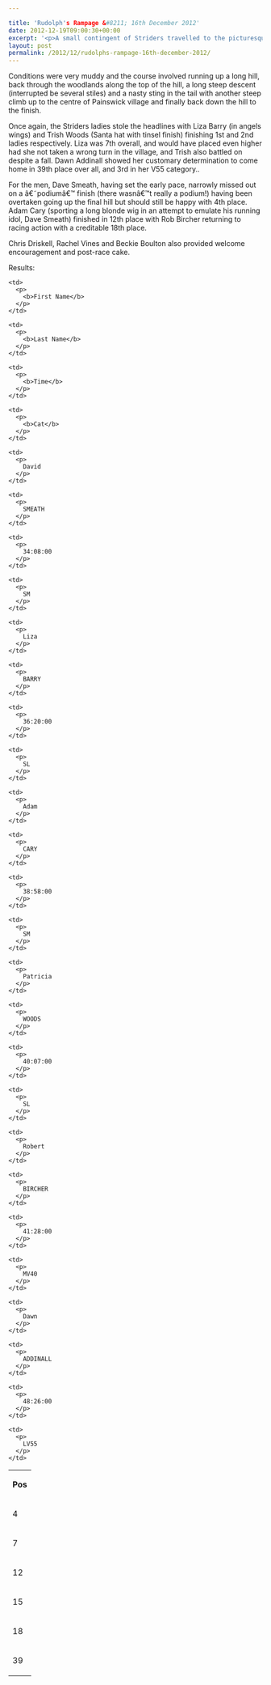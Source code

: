 ```yaml
---

title: 'Rudolph's Rampage &#8211; 16th December 2012'
date: 2012-12-19T09:00:30+00:00
excerpt: '<p>A small contingent of Striders travelled to the picturesque Cotswold village of Painswick to take part in the Rudolphâ€™s Rampage, a fun but tough 4 ½ mile off-road race with festive fancy dress!</p>'
layout: post
permalink: /2012/12/rudolphs-rampage-16th-december-2012/
---
```

Conditions were very muddy and the course involved running up a long hill, back through the woodlands along the top of the hill, a long steep descent (interrupted be several stiles) and a nasty sting in the tail with another steep climb up to the centre of Painswick village and finally back down the hill to the finish. 

Once again, the Striders ladies stole the headlines with Liza Barry (in angels wings) and Trish Woods (Santa hat with tinsel finish) finishing 1st and 2nd ladies respectively. Liza was 7th overall, and would have placed even higher had she not taken a wrong turn in the village, and Trish also battled on despite a fall. Dawn Addinall showed her customary determination to come home in 39th place over all, and 3rd in her V55 category.. 

For the men, Dave Smeath, having set the early pace, narrowly missed out on a â€˜podiumâ€™ finish (there wasnâ€™t really a podium!) having been overtaken going up the final hill but should still be happy with 4th place. Adam Cary (sporting a long blonde wig in an attempt to emulate his running idol, Dave Smeath) finished in 12th place with Rob Bircher returning to racing action with a creditable 18th place.

Chris Driskell, Rachel Vines and Beckie Boulton also provided welcome encouragement and post-race cake.

Results:</p> 

<table>
  <tr>
    <td>
      <p>
        <b>Pos</b>
      </p>
    </td>
    
    <td>
      <p>
        <b>First Name</b>
      </p>
    </td>
    
    <td>
      <p>
        <b>Last Name</b>
      </p>
    </td>
    
    <td>
      <p>
        <b>Time</b>
      </p>
    </td>
    
    <td>
      <p>
        <b>Cat</b>
      </p>
    </td>
  </tr>
  
  <tr>
    <td>
      <p>
        4
      </p>
    </td>
    
    <td>
      <p>
        David
      </p>
    </td>
    
    <td>
      <p>
        SMEATH
      </p>
    </td>
    
    <td>
      <p>
        34:08:00
      </p>
    </td>
    
    <td>
      <p>
        SM
      </p>
    </td>
  </tr>
  
  <tr>
    <td>
      <p>
        7
      </p>
    </td>
    
    <td>
      <p>
        Liza
      </p>
    </td>
    
    <td>
      <p>
        BARRY
      </p>
    </td>
    
    <td>
      <p>
        36:20:00
      </p>
    </td>
    
    <td>
      <p>
        SL
      </p>
    </td>
  </tr>
  
  <tr>
    <td>
      <p>
        12
      </p>
    </td>
    
    <td>
      <p>
        Adam
      </p>
    </td>
    
    <td>
      <p>
        CARY
      </p>
    </td>
    
    <td>
      <p>
        38:58:00
      </p>
    </td>
    
    <td>
      <p>
        SM
      </p>
    </td>
  </tr>
  
  <tr>
    <td>
      <p>
        15
      </p>
    </td>
    
    <td>
      <p>
        Patricia
      </p>
    </td>
    
    <td>
      <p>
        WOODS
      </p>
    </td>
    
    <td>
      <p>
        40:07:00
      </p>
    </td>
    
    <td>
      <p>
        SL
      </p>
    </td>
  </tr>
  
  <tr>
    <td>
      <p>
        18
      </p>
    </td>
    
    <td>
      <p>
        Robert
      </p>
    </td>
    
    <td>
      <p>
        BIRCHER
      </p>
    </td>
    
    <td>
      <p>
        41:28:00
      </p>
    </td>
    
    <td>
      <p>
        MV40
      </p>
    </td>
  </tr>
  
  <tr>
    <td>
      <p>
        39
      </p>
    </td>
    
    <td>
      <p>
        Dawn
      </p>
    </td>
    
    <td>
      <p>
        ADDINALL
      </p>
    </td>
    
    <td>
      <p>
        48:26:00
      </p>
    </td>
    
    <td>
      <p>
        LV55
      </p>
    </td>
  </tr>
</table>